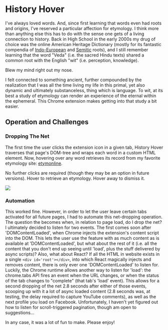 # History Hover

I've always loved words.  And, since first learning that words even had roots and origins, I've reserved a particular affection for etymology.  I think more than anything else this has to do with the sense one gets of a living connection to history.  Back in High School in the early 2000s my drug of choice was the online American Heritage Dictionary (mostly for its fantastic compendia of [Indo-European](https://ahdictionary.com/word/indoeurop.html) and [Semitic](https://ahdictionary.com/word/semitic.html) roots), and I still remember learning that the word "Veda" (i.e. the sacred Hindu texts) shared a common root with the English "wit" (i.e. perception, knowledge).  

Blew my mind right out my nose.  

I felt connected to something ancient, further compounded by the realization that I was all the time living my life in this primal, yet also dynamic and ultimately substanceless, thing which is language.  To wit, at its best a study of etymology can render an experience of the eternal within the ephemeral.  This Chrome extension makes getting into that study a bit easier.

## Operation and Challenges

### Dropping The Net

The first time the user clicks the extension icon in a given tab, History Hover traverses that page's DOM-tree and wraps each word in a custom HTML element.  Now, hovering over any word retrieves its record from my favorite etymology site: [etymonline](http://www.etymonline.com).

No further clicks are required (though they may be an option in future versions).  Hover to retrieve an etymology.  Hover away to dismiss it.

![](https://res.cloudinary.com/dol1mm8bd/image/upload/v1509494345/etym_demo_gif_cwnx6t.gif)

### Automation

This worked fine.  However, in order to let the user leave certain tabs activated for all future pages, I had to automate this net-dropping operation.  The question the becomes when, in relation to page load, do I drop the net?  I ultimately decided to listen for two events.  The first comes soon after 'DOMContentLoaded', when Chrome injects the extension's content script into the DOM.  This lets the user use the feature with as much content as is available at 'DOMContentLoaded', but what about the rest of it (i.e. all the content that you don't end up seeing until 'load', plus the stuff delivered by async scripts)?  Also, what about React?  If all the HTML in website exists in a single ```<div id='root'></div>```, into which React magically injects and removes content, there is only ever one 'DOMContentLoaded' to listen for.  Luckily, the Chrome runtime allows another way to listen for 'load':  the chrome.tabs API fires an event when the URL changes, or when the status of the tab changes to "complete" (that tab's 'load' event).  This allows for a second dropping of the net 2.8 seconds after either of those events, scooping up with it a lot of async loaded content (2.8 seconds was, at testing, the delay required to capture YouTube comments), as well as the next profile you load on Facebook.  Unfortunately, I haven't yet figured out how to listen for scroll-triggered pagination, though am open to suggestions...

In any case, it was a lot of fun to make.  Please enjoy!
